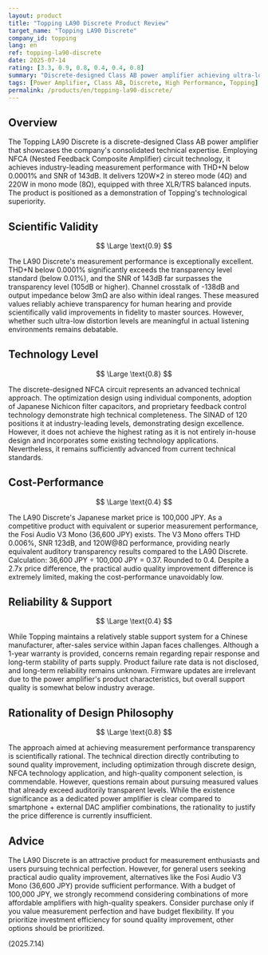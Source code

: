 ```yaml
---
layout: product
title: "Topping LA90 Discrete Product Review"
target_name: "Topping LA90 Discrete"
company_id: topping
lang: en
ref: topping-la90-discrete
date: 2025-07-14
rating: [3.3, 0.9, 0.8, 0.4, 0.4, 0.8]
summary: "Discrete-designed Class AB power amplifier achieving ultra-low distortion and high SNR. Achieves industry-leading measurement performance but faces cost-performance challenges."
tags: [Power Amplifier, Class AB, Discrete, High Performance, Topping]
permalink: /products/en/topping-la90-discrete/
---
```


## Overview

The Topping LA90 Discrete is a discrete-designed Class AB power amplifier that showcases the company's consolidated technical expertise. Employing NFCA (Nested Feedback Composite Amplifier) circuit technology, it achieves industry-leading measurement performance with THD+N below 0.0001% and SNR of 143dB. It delivers 120W×2 in stereo mode (4Ω) and 220W in mono mode (8Ω), equipped with three XLR/TRS balanced inputs. The product is positioned as a demonstration of Topping's technological superiority.

## Scientific Validity

$$ \Large \text{0.9} $$

The LA90 Discrete's measurement performance is exceptionally excellent. THD+N below 0.0001% significantly exceeds the transparency level standard (below 0.01%), and the SNR of 143dB far surpasses the transparency level (105dB or higher). Channel crosstalk of -138dB and output impedance below 3mΩ are also within ideal ranges. These measured values reliably achieve transparency for human hearing and provide scientifically valid improvements in fidelity to master sources. However, whether such ultra-low distortion levels are meaningful in actual listening environments remains debatable.

## Technology Level

$$ \Large \text{0.8} $$

The discrete-designed NFCA circuit represents an advanced technical approach. The optimization design using individual components, adoption of Japanese Nichicon filter capacitors, and proprietary feedback control technology demonstrate high technical completeness. The SINAD of 120 positions it at industry-leading levels, demonstrating design excellence. However, it does not achieve the highest rating as it is not entirely in-house design and incorporates some existing technology applications. Nevertheless, it remains sufficiently advanced from current technical standards.

## Cost-Performance

$$ \Large \text{0.4} $$

The LA90 Discrete's Japanese market price is 100,000 JPY. As a competitive product with equivalent or superior measurement performance, the Fosi Audio V3 Mono (36,600 JPY) exists. The V3 Mono offers THD 0.006%, SNR 123dB, and 120W@8Ω performance, providing nearly equivalent auditory transparency results compared to the LA90 Discrete. Calculation: 36,600 JPY ÷ 100,000 JPY = 0.37. Rounded to 0.4. Despite a 2.7x price difference, the practical audio quality improvement difference is extremely limited, making the cost-performance unavoidably low.

## Reliability & Support

$$ \Large \text{0.4} $$

While Topping maintains a relatively stable support system for a Chinese manufacturer, after-sales service within Japan faces challenges. Although a 1-year warranty is provided, concerns remain regarding repair response and long-term stability of parts supply. Product failure rate data is not disclosed, and long-term reliability remains unknown. Firmware updates are irrelevant due to the power amplifier's product characteristics, but overall support quality is somewhat below industry average.

## Rationality of Design Philosophy

$$ \Large \text{0.8} $$

The approach aimed at achieving measurement performance transparency is scientifically rational. The technical direction directly contributing to sound quality improvement, including optimization through discrete design, NFCA technology application, and high-quality component selection, is commendable. However, questions remain about pursuing measured values that already exceed auditorily transparent levels. While the existence significance as a dedicated power amplifier is clear compared to smartphone + external DAC amplifier combinations, the rationality to justify the price difference is currently insufficient.

## Advice

The LA90 Discrete is an attractive product for measurement enthusiasts and users pursuing technical perfection. However, for general users seeking practical audio quality improvement, alternatives like the Fosi Audio V3 Mono (36,600 JPY) provide sufficient performance. With a budget of 100,000 JPY, we strongly recommend considering combinations of more affordable amplifiers with high-quality speakers. Consider purchase only if you value measurement perfection and have budget flexibility. If you prioritize investment efficiency for sound quality improvement, other options should be prioritized.

(2025.7.14)